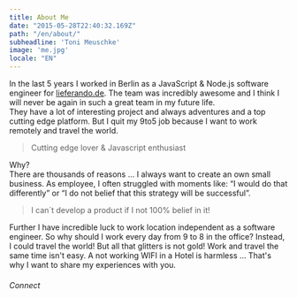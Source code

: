 ```yaml
---
title: About Me
date: "2015-05-28T22:40:32.169Z"
path: "/en/about/"
subheadline: 'Toni Meuschke'
image: 'me.jpg'
locale: "EN"
---
```


In the last 5 years I worked in Berlin as a JavaScript & Node.js software engineer for [lieferando.de](https://www.lieferando.de).
The team was incredibly awesome and I think I will never be again in such a great team in my future life.  
They have a lot of interesting project and always adventures and a top cutting edge platform. But I quit my 9to5 job because I want to work remotely and travel the world.


<blockquote>Cutting edge lover & Javascript enthusiast</blockquote>

Why?<br/>
There are thousands of reasons ...
I always want to create an own small business.
As employee, I often struggled with moments like: “I would do that differently” or “I do not belief that this strategy will be successful”.

<blockquote>I can´t develop a product if I not 100% belief in it!</blockquote>

Further I have incredible luck to work location independent as a software engineer. So why should I work every day from 9 to 8 in the office? Instead, I could travel the world!
But all that glitters is not gold! Work and travel the same time isn't easy. A not working WIFI in a Hotel is harmless ...
That's why I want to share my experiences with you.


###### Connect

<a href='https://de.linkedin.com/in/tonimeuschke' target='_blank' class='icon fa-linkedin' title="LinkedIn"></a>
<a href='https://github.com/meuschke' target='_blank' class='icon fa-github' title="Github"></a>
<a href="https://www.instagram.com/tonimeu/" target="_blank" class="icon fa-instagram" title="Instagram"></a>
<a href="https://docs.google.com/forms/d/1Q-pt8vxPGWPRaaObv1nn2BpK1gDmqq1YX2RldZgvdFc/viewform" target="_blank" class="icon fa-envelope" title="E-Mail"></a>
